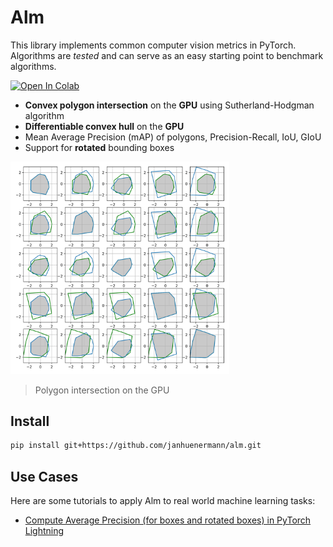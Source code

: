 # Alm
This library implements common computer vision metrics in PyTorch. Algorithms are _tested_ and can serve as an easy starting point to benchmark algorithms.

[![Open In Colab](https://colab.research.google.com/assets/colab-badge.svg)](https://colab.research.google.com/drive/1-0gkNZOWqhUNsTbfjSfqZAtN89PCyyx6?usp=sharing)


- **Convex polygon intersection** on the **GPU** using Sutherland-Hodgman algorithm
- **Differentiable convex hull** on the **GPU**
- Mean Average Precision (mAP) of polygons, Precision-Recall, IoU, GIoU
- Support for **rotated** bounding boxes


<img src="assets/polygon-intersection.svg" width="350" />

> Polygon intersection on the GPU


## Install

```bash
pip install git+https://github.com/janhuenermann/alm.git
```

## Use Cases

Here are some tutorials to apply Alm to real world machine learning tasks:

- [Compute Average Precision (for boxes and rotated boxes) in PyTorch Lightning](examples/AP-PyTorch-Lightning.md)